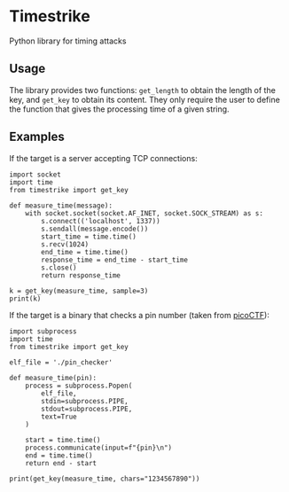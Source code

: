 # Timestrike

Python library for timing attacks

## Usage

The library provides two functions: `get_length` to obtain the length of the key, and `get_key` to obtain its content. They only require the user to define the function that gives the processing time of a given string.

## Examples

If the target is a server accepting TCP connections:
```
import socket
import time
from timestrike import get_key

def measure_time(message):
    with socket.socket(socket.AF_INET, socket.SOCK_STREAM) as s:
        s.connect(('localhost', 1337))
        s.sendall(message.encode())
        start_time = time.time()
        s.recv(1024)
        end_time = time.time()
        response_time = end_time - start_time
        s.close()
        return response_time

k = get_key(measure_time, sample=3)
print(k)
```

If the target is a binary that checks a pin number (taken from [picoCTF](https://play.picoctf.org/practice/challenge/298)):
```
import subprocess
import time
from timestrike import get_key

elf_file = './pin_checker'

def measure_time(pin):
    process = subprocess.Popen(
        elf_file,
        stdin=subprocess.PIPE,
        stdout=subprocess.PIPE,
        text=True
    )

    start = time.time()
    process.communicate(input=f"{pin}\n")
    end = time.time()
    return end - start

print(get_key(measure_time, chars="1234567890"))
```
